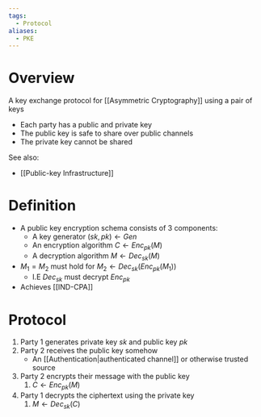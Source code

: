 ```yaml
---
tags:
  - Protocol
aliases:
  - PKE
---
```

# Overview
A key exchange protocol for [[Asymmetric Cryptography]] using a pair of keys

- Each party has a public and private key
- The public key is safe to share over public channels
- The private key cannot be shared

See also:
- [[Public-key Infrastructure]]

# Definition
- A public key encryption schema consists of 3 components:
	- A key generator $(sk, pk) \leftarrow Gen$
	- An encryption algorithm $C \leftarrow Enc_{pk}(M)$
	- A decryption algorithm $M \leftarrow Dec_{sk}(M)$
- $M_{1} = M_{2}$ must hold for $M_{2} \leftarrow Dec_{sk}(Enc_{pk}(M_{1}))$ 
	- I.E $Dec_{sk}$ must decrypt $Enc_{pk}$
- Achieves [[IND-CPA]]

# Protocol
1. Party 1 generates private key $sk$ and public key $pk$
2. Party 2 receives the public key somehow
	- An [[Authentication|authenticated channel]] or otherwise trusted source
3. Party 2 encrypts their message with the public key
	1. $C \leftarrow Enc_{pk}(M)$
4. Party 1 decrypts the ciphertext using the private key
	1. $M \leftarrow Dec_{sk}(C)$

